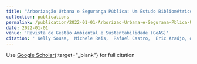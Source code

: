 ```yaml
---
title: "Arborização Urbana e Segurança Pública: Um Estudo Bibliométrico por Meio da Teoria do Enfoque Meta Analítico Consolidado."
collection: publications
permalink: /publication/2022-01-01-Arborizao-Urbana-e-Segurana-Pblica-Um-Estudo-Bibliomtrico-por-Meio-da-Teoria-do-Enfoque-Meta-Analtico-Consolidado
date: 2022-01-01
venue: 'Revista de Gestão Ambiental e Sustentabilidade (GeAS)'
citation: ' Kelly Sousa,  Michele Reis,  Rafael Castro,  Eric Araújo, &quot;Arborização Urbana e Segurança Pública: Um Estudo Bibliométrico por Meio da Teoria do Enfoque Meta Analítico Consolidado..&quot; Revista de Gestão Ambiental e Sustentabilidade (GeAS), 2022.'
---
```

Use [Google Scholar](https://scholar.google.com/scholar?q=Arborização+Urbana+e+Segurança+Pública:+Um+Estudo+Bibliométrico+por+Meio+da+Teoria+do+Enfoque+Meta+Analítico+Consolidado.){:target="_blank"} for full citation